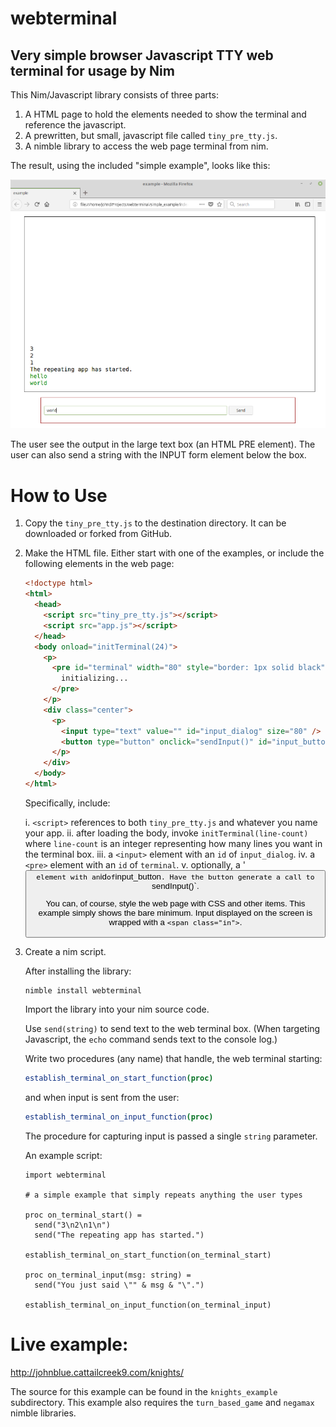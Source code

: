 # webterminal

## Very simple browser Javascript TTY web terminal for usage by Nim

This Nim/Javascript library consists of three parts:

1. A HTML page to hold the elements needed to show the terminal and reference the javascript.
2. A prewritten, but small, javascript file called `tiny_pre_tty.js`.
3. A nimble library to access the web page terminal from nim.

The result, using the included "simple example", looks like this:

![simple example](https://github.com/JohnAD/webterminal/raw/master/screenshot.png "Simple Example Web Page")

The user see the output in the large text box (an HTML PRE element). The user can also send a string with the INPUT form element below the box.

# How to Use

1. Copy the `tiny_pre_tty.js` to the destination directory. It can be downloaded or forked from GitHub.

2. Make the HTML file. Either start with one of the examples, or include the following elements in the web page:

    ```html
    <!doctype html>
    <html>
      <head>
        <script src="tiny_pre_tty.js"></script>
        <script src="app.js"></script>
      </head>
      <body onload="initTerminal(24)">
        <p>
          <pre id="terminal" width="80" style="border: 1px solid black">
            initializing...
          </pre>
        </p>
        <div class="center">
          <p>
            <input type="text" value="" id="input_dialog" size="80" />
            <button type="button" onclick="sendInput()" id="input_button">Send</button>
          </p>
        </div>
      </body>
    </html>
    ```
    
    Specifically, include:
    
    i. `<script>` references to both `tiny_pre_tty.js` and whatever you name your app.
    ii. after loading the body, invoke `initTerminal(line-count)` where `line-count` is an integer representing how many lines you want in the terminal box.
    iii. a `<input>` element with an `id` of `input_dialog`.
    iv. a `<pre>` element with an `id` of `terminal`.
    v. optionally, a '<button>` element with an `id` of `input_button`. Have the button generate a call to `sendInput()`.

    
    You can, of course, style the web page with CSS and other items. This example simply shows the bare minimum. Input displayed on the screen is wrapped with a `<span class="in">`.

3. Create a nim script.

    After installing the library:
    
    ```bash
    nimble install webterminal
    ```
    
    Import the library into your nim source code.
    
    Use `send(string)` to send text to the web terminal box. (When targeting Javascript, the `echo` command sends text to the console log.)
    
    Write two procedures (any name) that handle, the web terminal starting:
    
    ```nim
    establish_terminal_on_start_function(proc)
    ```
    
    and when input is sent from the user:
    
    ```nim
    establish_terminal_on_input_function(proc)
    ```
    
    The procedure for capturing input is passed a single `string` parameter.
    
    An example script:

    ```
    import webterminal
    
    # a simple example that simply repeats anything the user types
    
    proc on_terminal_start() =
      send("3\n2\n1\n")
      send("The repeating app has started.")
    
    establish_terminal_on_start_function(on_terminal_start)
    
    proc on_terminal_input(msg: string) =
      send("You just said \"" & msg & "\".")
    
    establish_terminal_on_input_function(on_terminal_input)
    ```
    
# Live example:

http://johnblue.cattailcreek9.com/knights/

The source for this example can be found in the `knights_example` subdirectory. This example also requires the `turn_based_game` and `negamax` nimble libraries.

